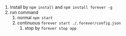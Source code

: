 1. install by `npm install` and `npm install forever -g`
2. run command
    1. normal `npm start`
    2. continuous `forever start ./.forever/config.json`
        1. stop by `forever stop app`
